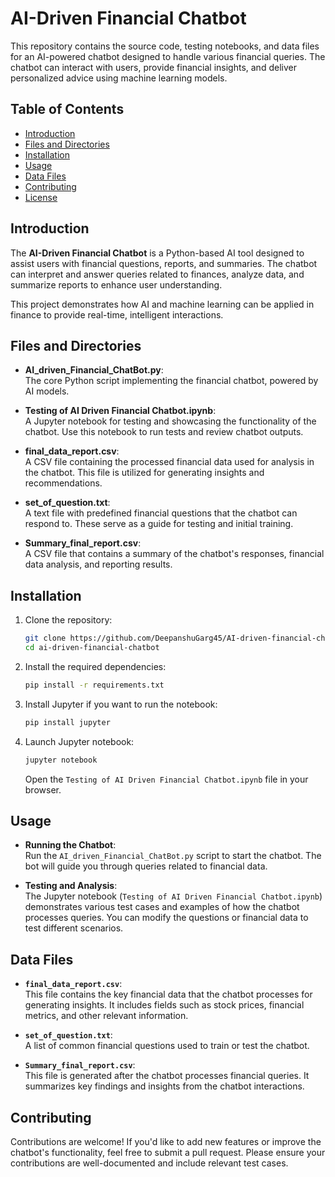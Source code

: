 # AI-Driven Financial Chatbot

This repository contains the source code, testing notebooks, and data files for an AI-powered chatbot designed to handle various financial queries. The chatbot can interact with users, provide financial insights, and deliver personalized advice using machine learning models.

## Table of Contents

- [Introduction](#introduction)
- [Files and Directories](#files-and-directories)
- [Installation](#installation)
- [Usage](#usage)
- [Data Files](#data-files)
- [Contributing](#contributing)
- [License](#license)

## Introduction

The **AI-Driven Financial Chatbot** is a Python-based AI tool designed to assist users with financial questions, reports, and summaries. The chatbot can interpret and answer queries related to finances, analyze data, and summarize reports to enhance user understanding.

This project demonstrates how AI and machine learning can be applied in finance to provide real-time, intelligent interactions.

## Files and Directories

- **AI_driven_Financial_ChatBot.py**:  
  The core Python script implementing the financial chatbot, powered by AI models.
  
- **Testing of AI Driven Financial Chatbot.ipynb**:  
  A Jupyter notebook for testing and showcasing the functionality of the chatbot. Use this notebook to run tests and review chatbot outputs.

- **final_data_report.csv**:  
  A CSV file containing the processed financial data used for analysis in the chatbot. This file is utilized for generating insights and recommendations.

- **set_of_question.txt**:  
  A text file with predefined financial questions that the chatbot can respond to. These serve as a guide for testing and initial training.

- **Summary_final_report.csv**:  
  A CSV file that contains a summary of the chatbot's responses, financial data analysis, and reporting results.

## Installation

1. Clone the repository:

   ```bash
   git clone https://github.com/DeepanshuGarg45/AI-driven-financial-chatbot.git
   cd ai-driven-financial-chatbot
   ```

2. Install the required dependencies:

   ```bash
   pip install -r requirements.txt
   ```

3. Install Jupyter if you want to run the notebook:

   ```bash
   pip install jupyter
   ```

4. Launch Jupyter notebook:

   ```bash
   jupyter notebook
   ```

   Open the `Testing of AI Driven Financial Chatbot.ipynb` file in your browser.

## Usage

- **Running the Chatbot**:  
  Run the `AI_driven_Financial_ChatBot.py` script to start the chatbot. The bot will guide you through queries related to financial data.

- **Testing and Analysis**:  
  The Jupyter notebook (`Testing of AI Driven Financial Chatbot.ipynb`) demonstrates various test cases and examples of how the chatbot processes queries. You can modify the questions or financial data to test different scenarios.

## Data Files

- **`final_data_report.csv`**:  
  This file contains the key financial data that the chatbot processes for generating insights. It includes fields such as stock prices, financial metrics, and other relevant information.

- **`set_of_question.txt`**:  
  A list of common financial questions used to train or test the chatbot.

- **`Summary_final_report.csv`**:  
  This file is generated after the chatbot processes financial queries. It summarizes key findings and insights from the chatbot interactions.

## Contributing

Contributions are welcome! If you'd like to add new features or improve the chatbot's functionality, feel free to submit a pull request. Please ensure your contributions are well-documented and include relevant test cases.
